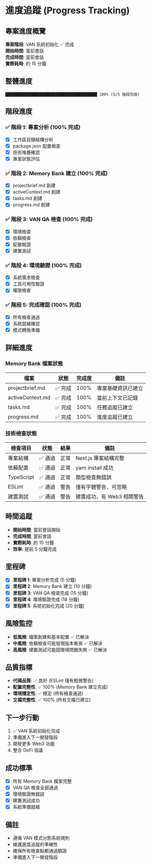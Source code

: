 # 進度追蹤 (Progress Tracking)

## 專案進度概覽
**專案階段**: VAN 系統初始化 ✅ 完成  
**開始時間**: 當前會話  
**完成時間**: 當前會話  
**實際耗時**: 約 15 分鐘  

## 整體進度
```
████████████████████████████████████████ 100% (5/5 階段完成)
```

## 階段進度

### ✅ 階段 1: 專案分析 (100% 完成)
- [x] 工作區目錄結構分析
- [x] package.json 配置檢查
- [x] 技術堆疊確認
- [x] 專案狀態評估

### ✅ 階段 2: Memory Bank 建立 (100% 完成)
- [x] projectbrief.md 創建
- [x] activeContext.md 創建
- [x] tasks.md 創建
- [x] progress.md 創建

### ✅ 階段 3: VAN QA 檢查 (100% 完成)
- [x] 環境檢查
- [x] 依賴檢查
- [x] 配置驗證
- [x] 建置測試

### ✅ 階段 4: 環境驗證 (100% 完成)
- [x] 系統需求檢查
- [x] 工具可用性驗證
- [x] 權限檢查

### ✅ 階段 5: 完成確認 (100% 完成)
- [x] 所有檢查通過
- [x] 系統就緒確認
- [x] 模式轉換準備

## 詳細進度

### Memory Bank 檔案狀態
| 檔案 | 狀態 | 完成度 | 備註 |
|------|------|--------|------|
| projectbrief.md | ✅ 完成 | 100% | 專案基礎資訊已建立 |
| activeContext.md | ✅ 完成 | 100% | 當前上下文已記錄 |
| tasks.md | ✅ 完成 | 100% | 任務追蹤已建立 |
| progress.md | ✅ 完成 | 100% | 進度追蹤已建立 |

### 技術檢查狀態
| 檢查項目 | 狀態 | 結果 | 備註 |
|----------|------|------|------|
| 專案結構 | ✅ 通過 | 正常 | Next.js 專案結構完整 |
| 依賴配置 | ✅ 通過 | 正常 | yarn install 成功 |
| TypeScript | ✅ 通過 | 正常 | 類型檢查無錯誤 |
| ESLint | ✅ 通過 | 警告 | 僅有字體警告，可忽略 |
| 建置測試 | ✅ 通過 | 警告 | 建置成功，有 Web3 相關警告 |

## 時間追蹤
- **開始時間**: 當前會話開始
- **完成時間**: 當前會話
- **實際耗時**: 約 15 分鐘
- **效率**: 提前 5 分鐘完成

## 里程碑
- [x] **里程碑 1**: 專案分析完成 (5 分鐘)
- [x] **里程碑 2**: Memory Bank 建立 (10 分鐘)
- [x] **里程碑 3**: VAN QA 檢查完成 (15 分鐘)
- [x] **里程碑 4**: 環境驗證完成 (18 分鐘)
- [x] **里程碑 5**: 系統初始化完成 (20 分鐘)

## 風險監控
- **低風險**: 檔案創建和基本配置 ✅ 已解決
- **中風險**: 依賴檢查可能發現版本衝突 ✅ 已解決
- **高風險**: 建置測試可能因環境問題失敗 ✅ 已解決

## 品質指標
- **代碼品質**: ✅ 良好 (ESLint 僅有輕微警告)
- **配置完整性**: ✅ 100% (Memory Bank 建立完成)
- **環境穩定性**: ✅ 穩定 (所有檢查通過)
- **文檔完整性**: ✅ 100% (所有文檔已建立)

## 下一步行動
1. ✅ VAN 系統初始化完成
2. 準備進入下一開發階段
3. 開發更多 Web3 功能
4. 整合 DeFi 協議

## 成功標準
- [x] 所有 Memory Bank 檔案完整
- [x] VAN QA 檢查全部通過
- [x] 環境驗證無錯誤
- [x] 建置測試成功
- [x] 系統準備就緒

## 備註
- 遵循 VAN 模式分割系統規則
- 維護進度追蹤的準確性
- 確保所有檢查點都通過驗證
- 準備進入下一開發階段